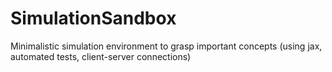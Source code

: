 # SimulationSandbox

Minimalistic simulation environment to grasp important concepts (using jax, automated tests, client-server connections)